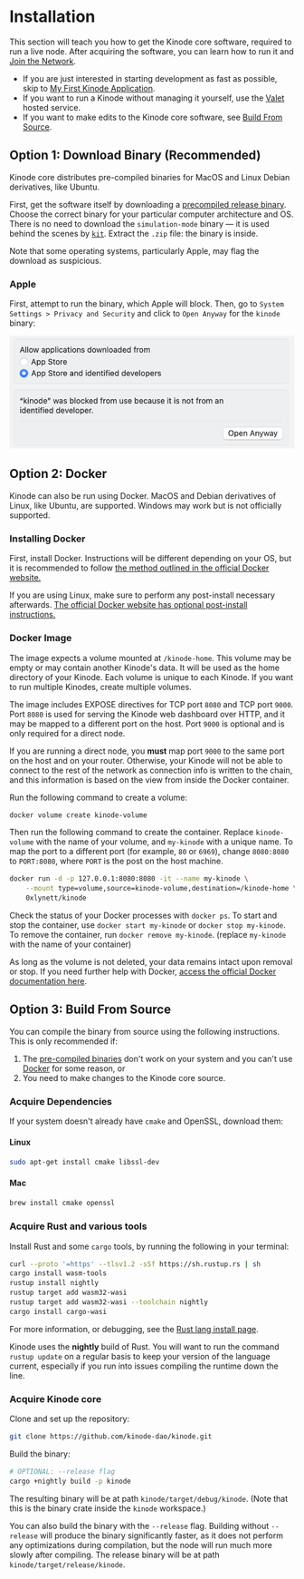# Installation

This section will teach you how to get the Kinode core software, required to run a live node.
After acquiring the software, you can learn how to run it and [Join the Network](./login.md).

- If you are just interested in starting development as fast as possible, skip to [My First Kinode Application](../my_first_app/build_and_deploy_an_app.md).
- If you want to run a Kinode without managing it yourself, use the [Valet](https://valet.kinode.org) hosted service.
- If you want to make edits to the Kinode core software, see [Build From Source](#option-3-build-from-source).

## Option 1: Download Binary (Recommended)

Kinode core distributes pre-compiled binaries for MacOS and Linux Debian derivatives, like Ubuntu.

First, get the software itself by downloading a [precompiled release binary](https://github.com/kinode-dao/kinode/releases).
Choose the correct binary for your particular computer architecture and OS.
There is no need to download the `simulation-mode` binary — it is used behind the scenes by [`kit`](../kit/boot-fake-node.md).
Extract the `.zip` file: the binary is inside.

Note that some operating systems, particularly Apple, may flag the download as suspicious.

### Apple

First, attempt to run the binary, which Apple will block.
Then, go to `System Settings > Privacy and Security` and click to `Open Anyway` for the `kinode` binary:

![Apple unknown developer](../assets/apple-unknown-developer.png)

## Option 2: Docker

Kinode can also be run using Docker.
MacOS and Debian derivatives of Linux, like Ubuntu, are supported.
Windows may work but is not officially supported.

### Installing Docker

First, install Docker.
Instructions will be different depending on your OS, but it is recommended to follow [the method outlined in the official Docker website.](https://docs.docker.com/get-docker/)

If you are using Linux, make sure to perform any post-install necessary afterwards.
[The official Docker website has optional post-install instructions.](https://docs.docker.com/engine/install/linux-postinstall/)

### Docker Image

The image expects a volume mounted at `/kinode-home`.
This volume may be empty or may contain another Kinode's data.
It will be used as the home directory of your Kinode.
Each volume is unique to each Kinode.
If you want to run multiple Kinodes, create multiple volumes.

The image includes EXPOSE directives for TCP port `8080` and TCP port `9000`.
Port `8080` is used for serving the Kinode web dashboard over HTTP, and it may be mapped to a different port on the host.
Port `9000` is optional and is only required for a direct node.

If you are running a direct node, you **must** map port `9000` to the same port on the host and on your router.
Otherwise, your Kinode will not be able to connect to the rest of the network as connection info is written to the chain, and this information is based on the view from inside the Docker container.

Run the following command to create a volume:

```bash
docker volume create kinode-volume
```

Then run the following command to create the container.
Replace `kinode-volume` with the name of your volume, and `my-kinode` with a unique name.
To map the port to a different port (for example, `80` or `6969`), change `8080:8080` to `PORT:8080`, where `PORT` is the post on the host machine.

```bash
docker run -d -p 127.0.0.1:8080:8080 -it --name my-kinode \
    --mount type=volume,source=kinode-volume,destination=/kinode-home \
    0xlynett/kinode
```

Check the status of your Docker processes with `docker ps`.
To start and stop the container, use `docker start my-kinode` or `docker stop my-kinode`.
To remove the container, run `docker remove my-kinode`.
(replace `my-kinode` with the name of your container)

As long as the volume is not deleted, your data remains intact upon removal or stop.
If you need further help with Docker, [access the official Docker documentation here](https://docs.docker.com/manuals/).

## Option 3: Build From Source

You can compile the binary from source using the following instructions.
This is only recommended if:

1. The [pre-compiled binaries](#download-binary) don't work on your system and you can't use [Docker](#docker) for some reason, or
2. You need to make changes to the Kinode core source.

### Acquire Dependencies

If your system doesn't already have `cmake` and OpenSSL, download them:

#### Linux

```bash
sudo apt-get install cmake libssl-dev
```

#### Mac

```bash
brew install cmake openssl
```

### Acquire Rust and various tools

Install Rust and some `cargo` tools, by running the following in your terminal:

```bash
curl --proto '=https' --tlsv1.2 -sSf https://sh.rustup.rs | sh
cargo install wasm-tools
rustup install nightly
rustup target add wasm32-wasi
rustup target add wasm32-wasi --toolchain nightly
cargo install cargo-wasi
```

For more information, or debugging, see the [Rust lang install page](https://www.rust-lang.org/tools/install).

Kinode uses the **nightly** build of Rust.
You will want to run the command `rustup update` on a regular basis to keep your version of the language current, especially if you run into issues compiling the runtime down the line.

### Acquire Kinode core

Clone and set up the repository:

```bash
git clone https://github.com/kinode-dao/kinode.git
```

Build the binary:

```bash
# OPTIONAL: --release flag
cargo +nightly build -p kinode
```

The resulting binary will be at path `kinode/target/debug/kinode`. (Note that this is the binary crate inside the `kinode` workspace.)

You can also build the binary with the `--release` flag.
Building without `--release` will produce the binary significantly faster, as it does not perform any optimizations during compilation, but the node will run much more slowly after compiling.
The release binary will be at path `kinode/target/release/kinode`.

